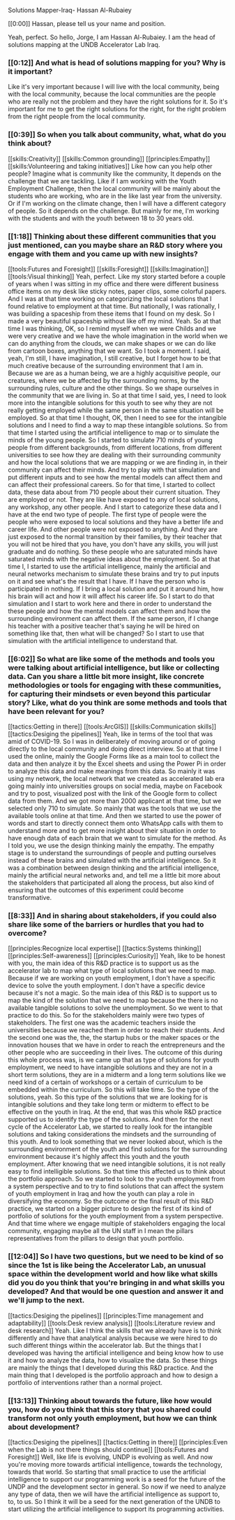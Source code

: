 Solutions Mapper\-Iraq\- Hassan Al\-Rubaiey

[[0:00]] Hassan, please tell us your name and position\.

Yeah, perfect\. So hello, Jorge, I am Hassan Al\-Rubaiey\. I am the head of solutions mapping at the UNDB Accelerator Lab Iraq\.

### [[0:12]] And what is head of solutions mapping for you? Why is it important?

Like it's very important because I will live with the local community, being with the local community, because the local communities are the people who are really not the problem and they have the right solutions for it\. So it's important for me to get the right solutions for the right, for the right problem from the right people from the local community\.

### [[0:39]] So when you talk about community, what, what do you think about?

[[skills:Creativity]]
[[skills:Common grounding]]
[[principles:Empathy]]
[[skills:Volunteering and taking initiatives]]
Like how can you help other people? Imagine what is community like the community, It depends on the challenge that we are tackling\. Like if I am working with the Youth Employment Challenge, then the local community will be mainly about the students who are working, who are in the like last year from the university\. Or if I'm working on the climate change, then I will have a different category of people\. So it depends on the challenge\. But mainly for me, I'm working with the students and with the youth between 18 to 30 years old\.


### [[1:18]] Thinking about these different communities that you just mentioned, can you maybe share an R&D story where you engage with them and you came up with new insights?

[[tools:Futures and Foresight]]
[[skills:Foresight]]
[[skills:Imagination]]
[[tools:Visual thinking]]
Yeah, perfect\. Like my story started before a couple of years when I was sitting in my office and there were different business office items on my desk like sticky notes, paper clips, some colorful papers\. And I was at that time working on categorizing the local solutions that I found relative to employment at that time\. But nationally, I was rationally, I was building a spaceship from these items that I found on my desk\. So I made a very beautiful spaceship without like off my mind\. Yeah\. So at that time I was thinking, OK, so I remind myself when we were Childs and we were very creative and we have the whole imagination in the world when we can do anything from the clouds, we can make shapes or we can do like from cartoon boxes, anything that we want\. So I took a moment\. I said, yeah, I'm still, I have imagination, I still creative, but I forget how to be that much creative because of the surrounding environment that I am in\. Because we are as a human being, we are a highly acquisitive people, our creatures, where we be affected by the surrounding norms, by the surrounding rules, culture and the other things\. So we shape ourselves in the community that we are living in\. So at that time I said, yes, I need to look more into the intangible solutions for this youth to see why they are not really getting employed while the same person in the same situation will be employed\. So at that time I thought, OK, then I need to see for the intangible solutions and I need to find a way to map these intangible solutions\. So from that time I started using the artificial intelligence to map or to simulate the minds of the young people\. So I started to simulate 710 minds of young people from different backgrounds, from different locations, from different universities to see how they are dealing with their surrounding community and how the local solutions that we are mapping or we are finding in, in their community can affect their minds\. And try to play with that simulation and put different inputs and to see how the mental models can affect them and can affect their professional careers\. So for that time, I started to collect data, these data about from 710 people about their current situation\. They are employed or not\. They are like have exposed to any of local solutions, any workshop, any other people\. And I start to categorize these data and I have at the end two type of people\. The first type of people were the people who were exposed to local solutions and they have a better life and career life\. And other people were not exposed to anything\. And they are just exposed to the normal transition by their families, by their teacher that you will not be hired that you have, you don't have any skills, you will just graduate and do nothing\. So these people who are saturated minds have saturated minds with the negative ideas about the employment\. So at that time I, I started to use the artificial intelligence, mainly the artificial and neural networks mechanism to simulate these brains and try to put inputs on it and see what's the result that I have\. If I have the person who is participated in nothing\. If I bring a local solution and put it around him, how his brain will act and how it will affect his career life\. So I start to do that simulation and I start to work here and there in order to understand the these people and how the mental models can affect them and how the surrounding environment can affect them\. If the same person, if I change his teacher with a positive teacher that's saying he will be hired on something like that, then what will be changed? So I start to use that simulation with the artificial intelligence to understand that\.


### [[6:02]] So what are like some of the methods and tools you were talking about artificial intelligence, but like or collecting data\. Can you share a little bit more insight, like concrete methodologies or tools for engaging with these communities, for capturing their mindsets or even beyond this particular story? Like, what do you think are some methods and tools that have been relevant for you?

[[tactics:Getting in there]]
[[tools:ArcGIS]]
[[skills:Communication skills]]
[[tactics:Desiging the pipelines]]
Yeah, like in terms of the tool that was amid of COVID\-19\. So I was in deliberately of moving around or of going directly to the local community and doing direct interview\. So at that time I used the online, mainly the Google Forms like as a main tool to collect the data and then analyze it by the Excel sheets and using the Power Pi in order to analyze this data and make meanings from this data\. So mainly it was using my network, the local network that we created as accelerated lab era going mainly into universities groups on social media, maybe on Facebook and try to post, visualized post with the link of the Google form to collect data from them\. And we got more than 2000 applicant at that time, but we selected only 710 to simulate\. So mainly that was the tools that we use the available tools online at that time\. And then we started to use the power of words and start to directly connect them onto WhatsApp calls with them to understand more and to get more insight about their situation in order to have enough data of each brain that we want to simulate for the method\. As I told you, we use the design thinking mainly the empathy\. The empathy stage is to understand the surroundings of people and putting ourselves instead of these brains and simulated with the artificial intelligence\. So it was a combination between design thinking and the artificial intelligence, mainly the artificial neural networks and, and tell me a little bit more about the stakeholders that participated all along the process, but also kind of ensuring that the outcomes of this experiment could become transformative\.


### [[8:33]] And in sharing about stakeholders, if you could also share like some of the barriers or hurdles that you had to overcome?

[[principles:Recognize local expertise]]
[[tactics:Systems thinking]]
[[principles:Self-awareness]]
[[principles:Curiosity]]
Yeah, like to be honest with you, the main idea of this R&D practice is to support us as the accelerator lab to map what type of local solutions that we need to map\. Because if we are working on youth employment, I don't have a specific device to solve the youth employment\. I don't have a specific device because it's not a magic\. So the main idea of this R&D is to support us to map the kind of the solution that we need to map because the there is no available tangible solutions to solve the unemployment\. So we went to that practice to do this\. So for the stakeholders mainly were two types of stakeholders\. The first one was the academic teachers inside the universities because we reached them in order to reach their students\. And the second one was the, the, the startup hubs or the maker spaces or the innovation houses that we have in order to reach the entrepreneurs and the other people who are succeeding in their lives\. The outcome of this during this whole process was, is we came up that as type of solutions for youth employment, we need to have intangible solutions and they are not in a short term solutions, they are in a midterm and a long term solutions like we need kind of a certain of workshops or a certain of curriculum to be embedded within the curriculum\. So this will take time\. So the type of the solutions, yeah\. So this type of the solutions that we are looking for is intangible solutions and they take long term or midterm to effect to be effective on the youth in Iraq\. At the end, that was this whole R&D practice supported us to identify the type of the solutions\. And then for the next cycle of the Accelerator Lab, we started to really look for the intangible solutions and taking considerations the mindsets and the surrounding of this youth\. And to look something that we never looked about, which is the surrounding environment of the youth and find solutions for the surrounding environment because it's highly affect this youth and the youth employment\. After knowing that we need intangible solutions, it is not really easy to find intelligible solutions\. So that time this affected us to think about the portfolio approach\. So we started to look to the youth employment from a system perspective and to try to find solutions that can affect the system of youth employment in Iraq and how the youth can play a role in diversifying the economy\. So the outcome or the final result of this R&D practice, we started on a bigger picture to design the first of its kind of portfolio of solutions for the youth employment from a system perspective\. And that time where we engage multiple of stakeholders engaging the local community, engaging maybe all the UN staff in I mean the pillars representatives from the pillars to design that youth portfolio\.


### [[12:04]] So I have two questions, but we need to be kind of so since the 1st is like being the Accelerator Lab, an unusual space within the development world and how like what skills did you do you think that you're bringing in and what skills you developed? And that would be one question and answer it and we'll jump to the next\.

[[tactics:Desiging the pipelines]]
[[principles:Time management and adaptability]]
[[tools:Desk review analysis]]
[[tools:Literature review and desk research]]
Yeah\. Like I think the skills that we already have is to think differently and have that analytical analysis because we were hired to do such different things within the accelerator lab\. But the things that I developed was having the artificial intelligence and being know how to use it and how to analyze the data, how to visualize the data\. So these things are mainly the things that I developed during this R&D practice\. And the main thing that I developed is the portfolio approach and how to design a portfolio of interventions rather than a normal project\.


### [[13:13]] Thinking about towards the future, like how would you, how do you think that this story that you shared could transform not only youth employment, but how we can think about development?

[[tactics:Desiging the pipelines]]
[[tactics:Getting in there]]
[[principles:Even when the Lab is not there things should continue]]
[[tools:Futures and Foresight]]
Well, like life is evolving, UNDP is evolving as well\. And now you're moving more towards artificial intelligence, towards the technology, towards that world\. So starting that small practice to use the artificial intelligence to support our programming work is a seed for the future of the UNDP and the development sector in general\. So now if we need to analyze any type of data, then we will have the artificial intelligence as support to, to, to us\. So I think it will be a seed for the next generation of the UNDB to start utilizing the artificial intelligence to support its programming activities\.


